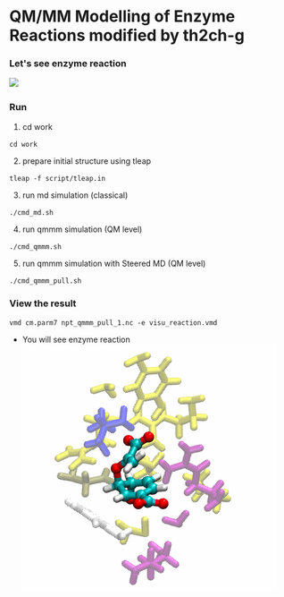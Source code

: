 # QM/MM Modelling of Enzyme Reactions modified by th2ch-g

### Let's see enzyme reaction 

![](pics/chorismate_reaction.png)


### Run
1. cd work
```
cd work
```

2. prepare initial structure using tleap
```
tleap -f script/tleap.in
```

3. run md simulation (classical)
```
./cmd_md.sh
```

4. run qmmm simulation (QM level)
```
./cmd_qmmm.sh
```

5. run qmmm simulation with Steered MD (QM level)
```
./cmd_qmmm_pull.sh
```

### View the result
```
vmd cm.parm7 npt_qmmm_pull_1.nc -e visu_reaction.vmd
```

- You will see enzyme reaction
![](pics/QMMM_chorismate.gif)

